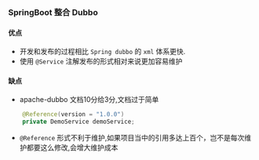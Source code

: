 ### SpringBoot 整合 Dubbo

#### 优点

*   开发和发布的过程相比 `Spring dubbo` 的 `xml` 体系更快.
*   使用 `@Service` 注解发布的形式相对来说更加容易维护


#### 缺点

*   apache-dubbo 文档10分给3分,文档过于简单

```java
    @Reference(version = "1.0.0")
    private DemoService demoService;
```

*   `@Reference` 形式不利于维护,如果项目当中的引用多达上百个，岂不是每次维护都要这么修改,会增大维护成本